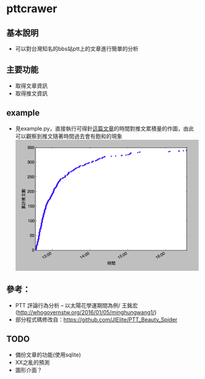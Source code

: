 # pttcrawer
## 基本說明
 - 可以對台灣知名的bbs站ptt上的文章進行簡單的分析

## 主要功能
 - 取得文章資訊
 - 取得推文資訊

## example
 - 見example.py，直接執行可得針[這篇文章](https://www.ptt.cc/bbs/Gossiping/M.1453350815.A.725.html)的時間對推文累積量的作圖，由此可以觀察到推文隨著時間過去會有飽和的現象
![image](https://github.com/ap9035/pttcrawer/blob/master/fig1.png)

## 參考：
 - PTT 評論行為分析 – 以太陽花學運期間為例/ 王銘宏(http://whogovernstw.org/2016/01/05/minghungwang1/)
 - 部分程式碼修改自：https://github.com/JIElite/PTT_Beauty_Spider
## TODO
 - 備份文章的功能(使用sqlite)
 - XX之亂的預測
 - 圖形介面？
